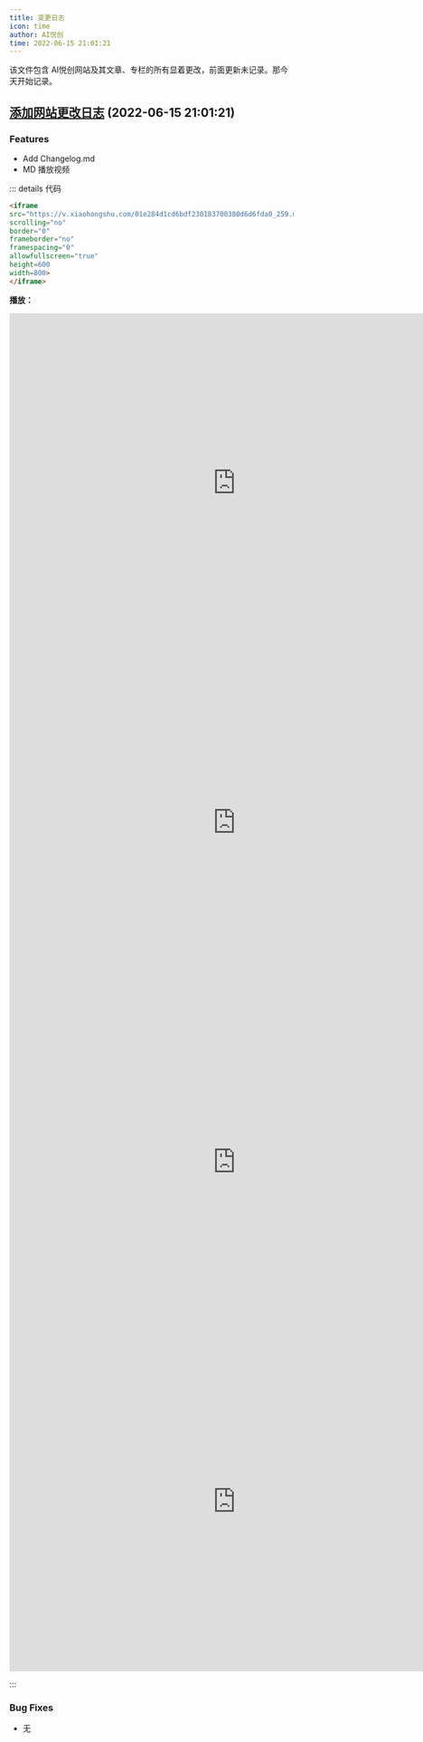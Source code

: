 ```yaml
---
title: 变更日志
icon: time
author: AI悦创
time: 2022-06-15 21:01:21
---
```


该文件包含 AI悦创网站及其文章、专栏的所有显着更改，前面更新未记录。那今天开始记录。

## [添加网站更改日志](/changelog.md) (2022-06-15 21:01:21)

###  Features

- Add Changelog.md
- MD 播放视频

::: details 代码

```html
<iframe 
src="https://v.xiaohongshu.com/01e284d1cd6bdf230183700380d6d6fda0_259.mp4?sign=2a88f9e24468c75ffb69817190a64f29&t=62ab5380" 
scrolling="no" 
border="0" 
frameborder="no" 
framespacing="0" 
allowfullscreen="true" 
height=600 
width=800> 
</iframe>
```

**播放：**

<iframe 
src="https://v.xiaohongshu.com/01e284d1cd6bdf230183700380d6d6fda0_259.mp4?sign=2a88f9e24468c75ffb69817190a64f29&t=62ab5380" 
scrolling="no" 
border="0" 
frameborder="no" 
framespacing="0" 
allowfullscreen="true" 
height=600 
width=800> 
</iframe>

<iframe 
src="https://video.aiyc.top/weiqi/01%E5%9B%B4%E6%A3%8B%E7%9A%84%E8%A7%84%E5%88%99.mp4" 
scrolling="no" 
border="0" 
frameborder="no" 
framespacing="0" 
allowfullscreen="true" 
height=600 
width=800> 
</iframe>

<iframe 
src="https://vodkgeyttp9.vod.126.net/cloudmusic/obj/wovChMODwrLCnGzCncOh/15050360269/b5cf/2022515222414/20211224153244.mp4?ts=1655307057&rid=B1081789DFBBECAB836E43CFE8EF8E88&rl=3&rs=znwVuKGSpsODciNbEqadpKMzqzpkeemg&sign=49502156e5d59a29d0c7cc16da4f0aba&ext=rFa5CpaHOMzUOXcRzuIcls0yZ3sDeDLSTj8kHBMiwVorDlw%252FASL0wNLFSLUHat6cF6XToUUdwYGeHXn9wknUPe3n%252F3S6JP6etiuNC9Yuhs92%252FCUIICtQwKITFLZI5FRk29Q8x3%252B1w5VAD3TasByZOLk2brke5ogkeTK%252FrGhcA0U8%252FiR%252BLQDexC%252FjA%252Bm5nXid1wiD39tDdsFF9wbUOFi3bB%252FfMWRpii3qopLTvAquMpR0yzuh%252B8wrkczrt3jfgQFYTiOAulaqrrAqID7%252FZhH6U%252Fi2MZF38PXXNRoSNH17xaJZEf9G7sMHCgIDw%252FBOKQkcGBJtKEQwbrWxcN9ReI1JdzR8RfpIegI3I1rrlp0M5cKWYwScYO0tQ57Ir2vta8V1MGhz4AQp2v8m6IarpvCE3MD%252FjBnNffhs5ZVLvYkKrQypT9u9eU90rQI2QU31wr%252BpWopnhS4ochluqGkBuJEY72lH56jQUqIAIUENxWzIZJIr78OdnOdCvFB0dHWeaZ22lCt3CLnQdLXM4BMwho%252B75hCeG4JTo48fORi01y1bIuw%253D" 
scrolling="no" 
border="0" 
frameborder="no" 
framespacing="0" 
allowfullscreen="true" 
height=600 
width=800> 
</iframe>

<iframe 
src="https://vodkgeyttp9.vod.126.net/cloudmusic/obj/wovChMODwrLCnGzCncOh/15050599162/2d46/202251522370/BMVoa43L1362880045shd.mp4?ts=1655307779&rid=B1081789DFBBECAB836E43CFE8EF8E88&rl=3&rs=NIQBIqWUlhZaHikoyHUspdlEBinYWzcU&sign=644ea1d372cf74ee5732670483eb96f2&ext=rFa5CpaHOMzUOXcRzuIcls0yZ3sDeDLSTj8kHBMiwVrW4Ws8CJvU%252Fm20tp6vpag3ZDfzYO90zSpWkcmX7zFZsTxM3HvgMK2nA%252FBCX0dJVUNo9Nhd6ggiR2zzCqb6WSBxToNERilf4QBd3UVJAvPcA0uLDgoVVF%252BNjCxB25aTQhv%252BBqtYkz1xzRcnkhLxR47EjiVjYmo%252BeBrK8sjH4d7JrxUlUbkFc2OlKDWg3b%252FdLmfX1GZeUTTRbfM0twBjAEXnjg8SCLaoP1nWt8vCo0JUvbc6Y2OffXCW9gIcueUolIsMsi1bVOZgUTCydOIYL6RlDHJQS0jAaJEHc%252FLPyXxn4SUjqflQMKdBZET7Q6sG%252B0s3QJq53RK5dWTdA3AOfSg6KZXZ3cW36U3RfUfQTswJMUbjcRbQFwkVyzzt5YchpID93h6mClKVeVF4Jl9mczfxJNZXkPOhj%252BVXopb6jdeSCcvCtYG8Xcgolv5lFv5LHFPEweq49O%252FbFiCYa3A28uEgqHLRuldBBMssiFMAPQlcAMv59kQ5VfTUZENHOMG8Z6k%253D" 
scrolling="no" 
border="0" 
frameborder="no" 
framespacing="0" 
allowfullscreen="true" 
height=600 
width=800> 
</iframe>

:::

### Bug Fixes

- 无

